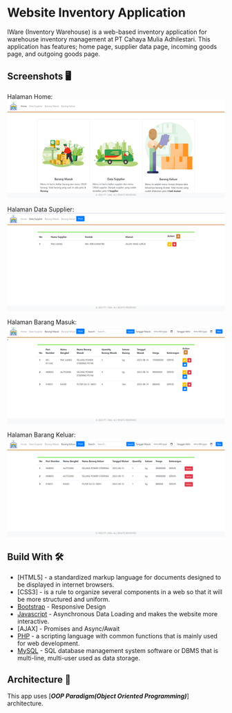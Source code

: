 # Website Inventory Application
IWare (Inventory Warehouse) is a web-based inventory application for warehouse inventory management at PT Cahaya Mulia Adhilestari. This application has features; home page, supplier data page, incoming goods page, and outgoing goods page.

## Screenshots 🖥️ 
Halaman Home: 
![](https://github.com/Chafithafid30/Warehouse-Inventory-Application/blob/3a4d57968bffbb85548b12aec38f951679f6ce5f/Home.png)

Halaman Data Supplier: 
![](https://github.com/Chafithafid30/Warehouse-Inventory-Application/blob/fad25a64d844b53474d5af2b92d41becb57af52b/Halaman%20Data%20Supplier.png)

Halaman Barang Masuk:
![](https://github.com/Chafithafid30/Warehouse-Inventory-Application/blob/fad25a64d844b53474d5af2b92d41becb57af52b/Halaman%20Barang%20Masuk.png)

Halaman Barang Keluar:
![](https://github.com/Chafithafid30/Warehouse-Inventory-Application/blob/fad25a64d844b53474d5af2b92d41becb57af52b/Halaman%20Barang%20Keluar.png)

## Build With 🛠
- [HTML5] - a standardized markup language for documents designed to be displayed in internet browsers.
- [CSS3] - is a rule to organize several components in a web so that it will be more structured and uniform.
- [Bootstrap](https://getbootstrap.com/) - Responsive Design
- [Javascript](https://ecma-international.org/) - Asynchronous Data Loading and makes the website more interactive.
- [AJAX] - Promises and Async/Await
- [PHP](https://www.php.net/) - a scripting language with common functions that is mainly used for web development.
- [MySQL](https://www.mysql.com/) - SQL database management system software or DBMS that is multi-line, multi-user used as data storage.

## Architecture 🗼

This app uses [***OOP Paradigm(Object Oriented Programming)***] architecture.
